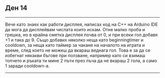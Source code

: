 ## Ден 14

---

Вече като знаех как работи дисплея, написах код на C++ на Arduino IDE да мога да дисплейвам числата които искам.
Отне малко проба и грешка, но в крайна сметка дисплея почва от 0, и при всеки гол добавя +1 и така до 9.
Също добавих няколко неща като beginningtimer и cooldown, за неща като таймер за чакане на началото на играта и време, след което не можеш да вкараш веднага гол.
Това е за да се избегнат някакви бъгове при ползване, например като си взимаш топчето и ръката ти мине 2 пъти през лъча да не вкараш 2 гола, а само 1 заради cooldown-а.

---